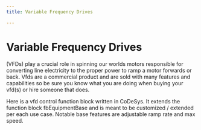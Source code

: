 ```yaml
---
title: Variable Frequency Drives

---
```

# Variable Frequency Drives

(VFDs) play a crucial role in spinning our worlds motors responsible for converting line electricity to the proper power to ramp a motor forwards or back.  Vfds are a commercial product and are sold with many features and capabilities so be sure you know what you are doing when buying your vfd(s) or hire someone that does.

Here is a vfd control function block written in CoDeSys.  It extends the function block fbEquipmentBase and is meant to be customized / extended per each use case.  Notable base features are adjustable ramp rate and max speed.



